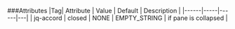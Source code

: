 ###Attributes
|Tag| Attribute | Value | Default | Description |
|------|-----|------|---|
| jq-accord |   closed  |  NONE    | EMPTY_STRING | if pane is collapsed |





